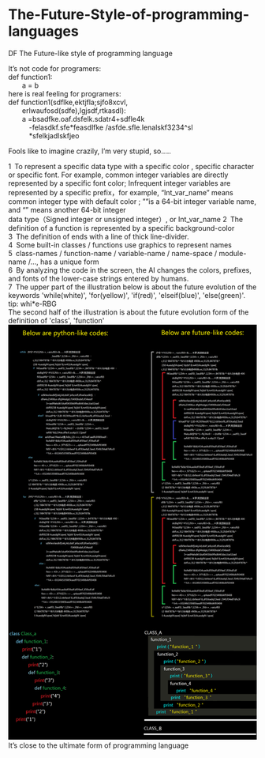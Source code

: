 # The-Future-Style-of-programming-languages
DF
The Future-like style of programming language

It’s not code for programers:  <br>
def  function1:  <br>
&ensp;&ensp;&ensp;&ensp;a = b  <br>
here is real feeling for programers:  <br>
def function1(sdflke,ektjfla;sjfo8xcvl,  <br>
&ensp;&ensp;&ensp;&ensp;erlwaufosd(sdfe),lgjsdf,rtkasdl):  <br>
&ensp;&ensp;&ensp;&ensp;a =bsadfke.oaf.dsfelk.sdatr4+sdfle4k  <br>
&ensp;&ensp;&ensp;&ensp;&ensp;&ensp;-felasdkf.sfe*feasdlfke /asfde.sfle.lenalskf3234^sl  <br>
&ensp;&ensp;&ensp;&ensp;&ensp;&ensp;*sfelkjadlskfjeo  <br>


Fools like to imagine crazily,  I’m very stupid,  so…..  <br>

1&ensp;To represent a specific data type with a specific  color , specific character or specific font.  For example, common integer variables are directly represented by a specific  font color; Infrequent integer variables are represented by a specific prefix，for example, “Int_var_name” means common integer type with default color ; ””is a 64-bit integer variable name, and “” means another 64-bit integer<br> data type（Signed integer or unsigned integer）,  or Int_var_name
2&ensp;The definition of a function is represented by a specific  background-color<br>
3&ensp;The definition of  ends with a line of thick line-divider.<br>
4&ensp;Some built-in classes / functions use graphics to represent names<br>
5&ensp;class-names / function-name / variable-name / name-space / module-name /…,  has a unique form<br>
6&ensp;By analyzing the code in the screen, the AI changes the colors, prefixes, and fonts of the lower-case strings entered by humans.<br>
7&ensp;The upper part of the illustration below is about the future evolution of the keywords 'while(white)', 'for(yellow)', 'if(red)', 'elseif(blue)', 'else(green)'.   tip: whi*e-RBG<br>
The second half of the illustration is about  the future evolution form of the definition of 'class', 'function' <br>
![image](https://github.com/luyouqi/The-Future-Style-of-programming-languages/blob/master/code-style.png)<br>
It’s close to the ultimate form of programming language



